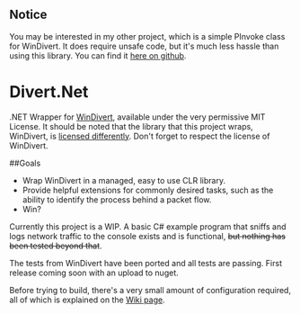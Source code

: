## Notice  
You may be interested in my other project, which is a simple PInvoke class for WinDivert. It does require unsafe code, but it's much less hassle than using this library. You can find it [here on github](https://github.com/TechnikEmpire/DivertPInvoke).

# Divert.Net

.NET Wrapper for [WinDivert](https://github.com/basil00/Divert), available under the very permissive MIT License. It should be noted that the library that this project wraps, WinDivert, is [licensed differently](https://github.com/basil00/Divert/blob/master/LICENSE). Don't forget to respect the license of WinDivert.

##Goals

 - Wrap WinDivert in a managed, easy to use CLR library.
 - Provide helpful extensions for commonly desired tasks, such as the ability to identify the process behind a packet flow.
 - Win?

Currently this project is a WIP. A basic C# example program that sniffs and logs network traffic to the console exists and is functional, ~~but nothing has been tested beyond that~~. 

The tests from WinDivert have been ported and all tests are passing. First release coming soon with an upload to nuget.

Before trying to build, there's a very small amount of configuration required, all of which is explained on the [Wiki page](https://github.com/TechnikEmpire/Divert.Net/wiki).

